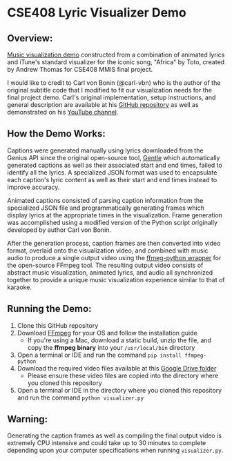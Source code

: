 # CSE408 Lyric Visualizer Demo


## Overview:
[Music visualization demo](https://youtu.be/su3WyCkIETI) constructed from a combination of animated lyrics and iTune's standard visualizer for the iconic song, "Africa" by Toto, created by Andrew Thomas for CSE408 MMIS final project.

I would like to credit to Carl von Bonin (@carl-vbn) who is the author of the original subtitle code that I modified to fit our visualization needs for the final project demo. Carl's original implementation, setup instructions, and general description are available at his [GitHub repository](https://github.com/carl-vbn/subtitle-generator) as well as demonstrated on his [YouTube channel](https://youtu.be/8yZ-x-WuFw0).


## How the Demo Works:
Captions were generated manually using lyrics downloaded from the Genius API since the original open-source tool, [Gentle](https://github.com/lowerquality/gentle) which automatically generated captions as well as their associated start and end times, failed to identify all the lyrics. A specialized JSON format was used to encapsulate each caption's lyric content as well as their start and end times instead to improve accuracy.

Animated captions consisted of parsing caption information from the specialized JSON file and programmatically generating frames which display lyrics at the appropriate times in the visualization. Frame generation was accomplished using a modified version of the Python script originally developed by author Carl von Bonin.

After the generation process, caption frames are then converted into video format, overlaid onto the visualization video, and combined with music audio to produce a single output video using the [ffmeg-python wrapper](https://github.com/kkroening/ffmpeg-python) for the open-source FFmpeg tool. The resulting output video consists of abstract music visualization, animated lyrics, and audio all synchronized together to provide a unique music visualization experience similar to that of karaoke.


## Running the Demo:
1. Clone this GitHub repository
2. Download [FFmpeg](https://www.ffmpeg.org/download.html) for your OS and follow the installation guide
   * If you're using a Mac, download a static build, unzip the file, and copy the **ffmpeg binary** into your ```/usr/local/bin``` directory
3. Open a terminal or IDE and run the command ```pip install ffmpeg-python```
4. Download the required video files available at this [Google Drive folder](https://drive.google.com/drive/folders/1FkWSY-HvCIxcB460NIJnvaL5N91FXyni?usp=sharing)
   * Please ensure these video files are copied into the directory where you cloned this repository
5. Open a terminal or IDE in the directory where you cloned this repository and run the command ```python visualizer.py```


## Warning:
Generating the caption frames as well as compiling the final output video is extremely CPU intensive and could take up to 30 minutes to complete depending upon your computer specifications when running ```visualizer.py```.
